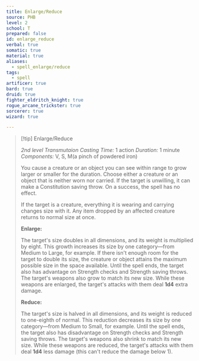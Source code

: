 ```yaml
---
title: Enlarge/Reduce
source: PHB
level: 2
school: T
prepared: false
id: enlarge_reduce
verbal: true
somatic: true
material: true
aliases:
  - spell_enlarge/reduce
tags:
  - spell
artificer: true
bard: true
druid: true
fighter_eldritch_knight: true
rogue_arcane_trickster: true
sorcerer: true
wizard: true

---
```

>[!tip] Enlarge/Reduce
>
> *2nd level Transmutaion*
> *Casting Time:* 1 action
> *Duration:* 1 minute
> *Components:* V, S, M(a pinch of powdered iron)
>
>You cause a creature or an object you can see within range to grow larger or smaller for the duration. Choose either a creature or an object that is neither worn nor carried. If the target is unwilling, it can make a Constitution saving throw. On a success, the spell has no effect.
>
>If the target is a creature, everything it is wearing and carrying changes size with it. Any item dropped by an affected creature returns to normal size at once.
>
>**Enlarge:**
>
>The target's size doubles in all dimensions, and its weight is multiplied by eight. This growth increases its size by one category—from Medium to Large, for example. If there isn't enough room for the target to double its size, the creature or object attains the maximum possible size in the space available. Until the spell ends, the target also has advantage on Strength checks and Strength saving throws. The target's weapons also grow to match its new size. While these weapons are enlarged, the target's attacks with them deal **1d4** extra damage.
>
>**Reduce:**
>
>The target's size is halved in all dimensions, and its weight is reduced to one-eighth of normal. This reduction decreases its size by one category—from Medium to Small, for example. Until the spell ends, the target also has disadvantage on Strength checks and Strength saving throws. The target's weapons also shrink to match its new size. While these weapons are reduced, the target's attacks with them deal **1d4** less damage (this can't reduce the damage below 1).
>

